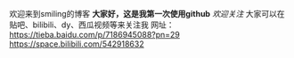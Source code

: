 欢迎来到smiling的博客
__大家好，这是我第一次使用github__
_欢迎关注_
大家可以在贴吧、bilibili、dy、西瓜视频等来关注我
网址：https://tieba.baidu.com/p/7186945088?pn=29
                           https://space.bilibili.com/542918632

